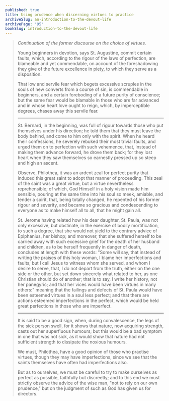 ```yaml
---
published: true
title: Using prudence when discerning virtues to practice
archiveSlug: an-introduction-to-the-devout-life
archivePage: '95'
bookSlug: introduction-to-the-devout-life
---
```


> *Continuation of the former discourse on the choice of virtues.*
>
> Young beginners in devotion, says St. Augustine, commit certain faults, which, according to the rigour of the laws of perfection, are blameable and yet commendable, on account of the foreshadowing they give of the future excellence in piety, to which they serve as a disposition.
>
> That low and servile fear which begets excessive scruples in the souls of new converts from a course of sin, is commendable in beginners, and a certain foreboding of a future purity of conscience; but the same fear would be blamable in those who are far advanced and in whose heart love ought to reign, which, by imperceptible degrees, chases away this servile fear.
>
> ---
>
> St. Bernard, in the beginning, was full of rigour towards those who put themselves under his direction; he told them that they must leave the body behind, and come to him only with the spirit. When he heard their confessions, he severely rebuked their most trivial faults, and urged them on to perfection with such vehemence, that, instead of making them advance forward, he drove them back; for they lost heart when they saw themselves so earnestly pressed up so steep and high an ascent.
>
> Observe, Philothea, it was an ardent zeal for perfect purity that induced this great saint to adopt that manner of proceeding. This zeal of the saint was a great virtue, but a virtue nevertheless reprehensible; of which, God Himself in a holy vision made him sensible, pouring at the same time into his soul so meek, amiable, and tender a spirit, that, being totally changed, he repented of his former rigour and severity, and became so gracious and condescending to everyone as to make himself all to all, that he might gain all.
>
> St. Jerome having related how his dear daughter, St. Paula, was not only excessive, but obstinate, in the exercise of bodily mortification, to such a degree, that she would not yield to the contrary advice of Epiphanius, her bishop; and moreover, that she suffered herself to be carried away with such excessive grief for the death of her husband and children, as to be herself frequently in danger of death, concludes at length with these words: "Some will say, that instead of writing the praises of this holy woman, I blame her imperfections and faults; but I call Jesus to witness whom she served, and whom I desire to serve, that, I do not depart from the truth, either on the one side or the other, but set down sincerely what related to her, as one Christian should do of another; that is to say, I write her history, not her panegyric; and that her vices would have been virtues in many others:" meaning that the failings and defects of St. Paula would have been esteemed virtues in a soul less perfect; and that there are actions esteemed imperfections in the perfect, which would be held great perfections in those who are imperfect.
>
> ---
>
> It is said to be a good sign, when, during convalescence, the legs of the sick person swell, for it shows that nature, now acquiring strength, casts out her superfluous humours; but this would be a bad symptom in one that was not sick, as it would show that nature had not sufficient strength to dissipate the noxious humours.
>
> We must, Philothea, have a good opinion of those who practise virtues, though they may have imperfections, since we see that the saints themselves have often had imperfections also.
>
> But as to ourselves, we must be careful to try to make ourselves as perfect as possible, faithfully but discreetly; and to this end we must strictly observe the advice of the wise man, "not to rely on our own prudence," but on the judgment of such as God has given us for directors.
